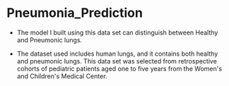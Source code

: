 # Pneumonia_Prediction

- The model I built using this data set can distinguish between Healthy and Pneumonic lungs.

- The dataset used includes human lungs, and it contains both healthy and pneumonic lungs.
This data set was selected from retrospective cohorts of pediatric patients aged one to five years from the Women's and Children's Medical Center.
